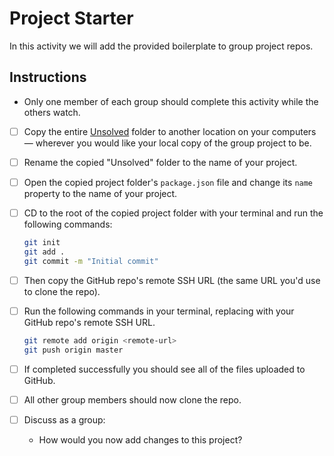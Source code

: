 # Project Starter

In this activity we will add the provided boilerplate to group project repos.

## Instructions

* Only one member of each group should complete this activity while the others watch.

* [ ] Copy the entire [Unsolved](Unsolved) folder to another location on your computers &mdash; wherever you would like your local copy of the group project to be.

* [ ] Rename the copied "Unsolved" folder to the name of your project.

* [ ] Open the copied project folder's `package.json` file and change its `name` property to the name of your project.

* [ ] CD to the root of the copied project folder with your terminal and run the following commands:

  ```sh
  git init
  git add .
  git commit -m "Initial commit"
  ```

* [ ] Then copy the GitHub repo's remote SSH URL (the same URL you'd use to clone the repo).

* [ ] Run the following commands in your terminal, replacing <remote-url> with your GitHub repo's remote SSH URL.

  ```sh
  git remote add origin <remote-url>
  git push origin master
  ```

* [ ] If completed successfully you should see all of the files uploaded to GitHub.

* [ ] All other group members should now clone the repo.

* [ ] Discuss as a group:

  * How would you now add changes to this project?
